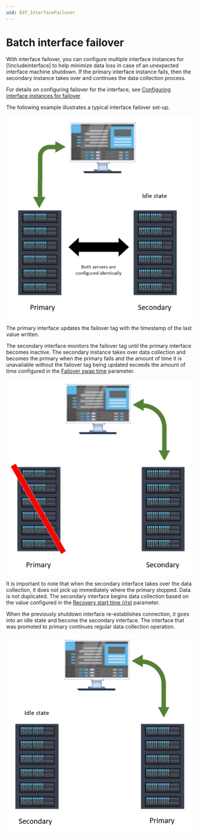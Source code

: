 ```yaml
---
uid: BIF_InterfaceFailover
---
```


# Batch interface failover

With interface failover, you can configure multiple interface instances for [!includeinterface] to help minimize data loss in case of an unexpected interface machine shutdown. If the primary interface instance fails, then the secondary instance takes over and continues the data collection process. 

For details on configuring failover for the interface, see [Configuring interface instances for failover](/installation-prerequisites/installation-prerequisites/configure-interface-instances-for-failover.md)

The following example illustrates a typical interface failover set-up.

![Primaryoperational](../images/Failover-1.png)

The primary interface updates the failover tag with the timestamp of the last value written.

The secondary interface monitors the failover tag until the primary interface becomes inactive. The secondary instance takes over data collection and becomes the primary when the primary fails and the amount of time it is unavailable without the failover tag being updated exceeds the amount of time configured in the [Failover swap time](../pi-event-frames-interface-manager/operational-settings-tab.md) parameter. 

![Primaryinactive](../images/Failover-2.png)

It is important to note that when the secondary interface takes over the data collection, it does not pick up immediately where the primary stopped. Data is not duplicated. The secondary interface begins data collection based on the value configured in the [Recovery start time (/rst](../command-line-parameter-reference/command-line-parameter-reference.md) parameter.

When the previously shutdown interface re-establishes connection, it goes into an idle state and become the secondary interface. The interface that was promoted to primary continues regular data collection operation.

![Secondaryprimary](../images/Failover-3.png)
